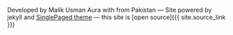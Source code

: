 

Developed by Malik Usman Aura with <i class="fa fa-heart" id="heart-css"></i> from Pakistan
&mdash;
Site powered by jekyll and [SinglePaged theme](https://github.com/t413/SinglePaged)
&mdash;
this site is [open source]({{ site.source_link }})

<a title="Leo Folder Locker Freeware"></a><a title="folder locker windows"></a><a title="folder locker windows"></a><a title="my folder lock"></a><a title="computer folder lock"></a><a title="secure folder locker"></a><a title="folder protection windows"></a>
